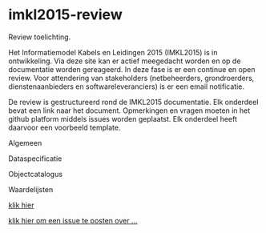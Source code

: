 # imkl2015-review

Review toelichting.

Het Informatiemodel Kabels en Leidingen 2015 (IMKL2015) is in ontwikkeling. Via deze site kan er actief meegedacht worden en op de documentatie worden gereageerd. In deze fase is er een continue en open review. Voor attendering van stakeholders (netbeheerders, grondroerders, dienstenaanbieders en softwareleveranciers) is er een email notificatie.

De review is gestructureerd rond de IMKL2015 documentatie. Elk onderdeel bevat een link naar het document. Opmerkingen en vragen moeten in het github platform middels issues worden geplaatst. Elk onderdeel heeft daarvoor een voorbeeld template.

Algemeen

Dataspecificatie

Objectcatalogus

Waardelijsten

[klik hier](https://github.com/Geonovum/imkl2015-review/blob/master/1.%20dataspecificatie/dummy.txt)

[klik hier om een issue te posten over ...](https://github.com/Geonovum/imkl2015-review/issues)
